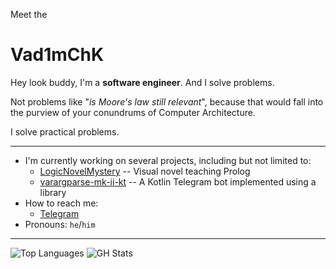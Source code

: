 Meet the
# Vad1mChK

<!--
**Vad1mChK/Vad1mChK** is a ✨ _special_ ✨ repository because its `README.md` (this file) appears on your GitHub profile.

Here are some ideas to get you started:

- 🔭 I’m currently working on ...
- 🌱 I’m currently learning ...
- 👯 I’m looking to collaborate on ...
- 🤔 I’m looking for help with ...
- 💬 Ask me about ...
- 📫 How to reach me: ...
- 😄 Pronouns: ...
- ⚡ Fun fact: ...
-->

Hey look buddy, I'm a **software engineer**. And I solve problems.

Not problems like "*is Moore's law still relevant*", because that would fall into the purview of your conundrums of Computer Architecture.

I solve practical problems.

---

- I'm currently working on several projects, including but not limited to:
  - [LogicNovelMystery](https://github.com/Vad1mChK/LogicNovelMystery) -- Visual novel teaching Prolog
  - [varargparse-mk-ii-kt](https://github.com/Vad1mChK/varargparse-mk-ii-kt) -- A Kotlin Telegram bot implemented using a library
- How to reach me:
  - [Telegram](https://t.me/Varargparse) 
- Pronouns: `he`/`him`

---

![Top Languages](https://github-readme-stats.vercel.app/api/top-langs/?username=Vad1mChK&theme=tokyonight&hide=html,scss,css,jupyter%20notebook,shaderlab&layout=donut&langs_count=8)
![GH Stats](https://github-readme-stats.vercel.app/api?username=Vad1mChK&theme=tokyonight&hide=html)
